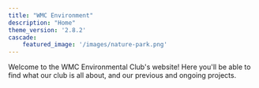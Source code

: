 ```yaml
---
title: "WMC Environment"
description: "Home"
theme_version: '2.8.2'
cascade:
    featured_image: '/images/nature-park.png'
---
```

Welcome to the WMC Environmental Club's website! Here you'll be able to find what our club is all about, and our previous and ongoing projects.
